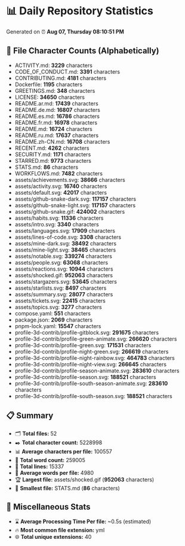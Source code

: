 # 📊 Daily Repository Statistics
Generated on ⏰ **Aug 07, Thursday 08:10:51 PM**

## 📂 File Character Counts (Alphabetically)
- ACTIVITY.md: **3229** characters
- CODE_OF_CONDUCT.md: **3391** characters
- CONTRIBUTING.md: **4181** characters
- Dockerfile: **1195** characters
- GREETINGS.md: **348** characters
- LICENSE: **34650** characters
- README.ar.md: **17439** characters
- README.de.md: **16807** characters
- README.es.md: **16786** characters
- README.fr.md: **16978** characters
- README.md: **16724** characters
- README.ru.md: **17637** characters
- README.zh-CN.md: **16708** characters
- RECENT.md: **4262** characters
- SECURITY.md: **1171** characters
- STARRED.md: **9773** characters
- STATS.md: **86** characters
- WORKFLOWS.md: **7482** characters
- assets/achievements.svg: **38666** characters
- assets/activity.svg: **16740** characters
- assets/default.svg: **42017** characters
- assets/github-snake-dark.svg: **117157** characters
- assets/github-snake-light.svg: **117157** characters
- assets/github-snake.gif: **424002** characters
- assets/habits.svg: **11336** characters
- assets/intro.svg: **3340** characters
- assets/languages.svg: **17909** characters
- assets/lines-of-code.svg: **3308** characters
- assets/mine-dark.svg: **38492** characters
- assets/mine-light.svg: **38465** characters
- assets/notable.svg: **339274** characters
- assets/people.svg: **63068** characters
- assets/reactions.svg: **10944** characters
- assets/shocked.gif: **952063** characters
- assets/stargazers.svg: **53645** characters
- assets/starlists.svg: **8497** characters
- assets/summary.svg: **28077** characters
- assets/tickets.svg: **22415** characters
- assets/topics.svg: **3277** characters
- compose.yaml: **551** characters
- package.json: **2069** characters
- pnpm-lock.yaml: **15547** characters
- profile-3d-contrib/profile-gitblock.svg: **291675** characters
- profile-3d-contrib/profile-green-animate.svg: **266620** characters
- profile-3d-contrib/profile-green.svg: **171531** characters
- profile-3d-contrib/profile-night-green.svg: **266619** characters
- profile-3d-contrib/profile-night-rainbow.svg: **464783** characters
- profile-3d-contrib/profile-night-view.svg: **266645** characters
- profile-3d-contrib/profile-season-animate.svg: **283610** characters
- profile-3d-contrib/profile-season.svg: **188521** characters
- profile-3d-contrib/profile-south-season-animate.svg: **283610** characters
- profile-3d-contrib/profile-south-season.svg: **188521** characters

## 📋 Summary
- 🗂️ **Total files:** 52
- ✒️ **Total character count:** 5228998
- 📊 **Average characters per file:** 100557
- 📝 **Total word count:** 259005
- 🧾 **Total lines:** 15337
- 📐 **Average words per file:** 4980
- 🏆 **Largest file:** assets/shocked.gif (**952063** characters)
- 🥉 **Smallest file:** STATS.md (**86** characters)

## 🌟 Miscellaneous Stats
- ⌛ **Average Processing Time Per file:** ~0.5s (estimated)
- 🔥 **Most common file extension:** yml
- 🌐 **Total unique extensions:** 40
